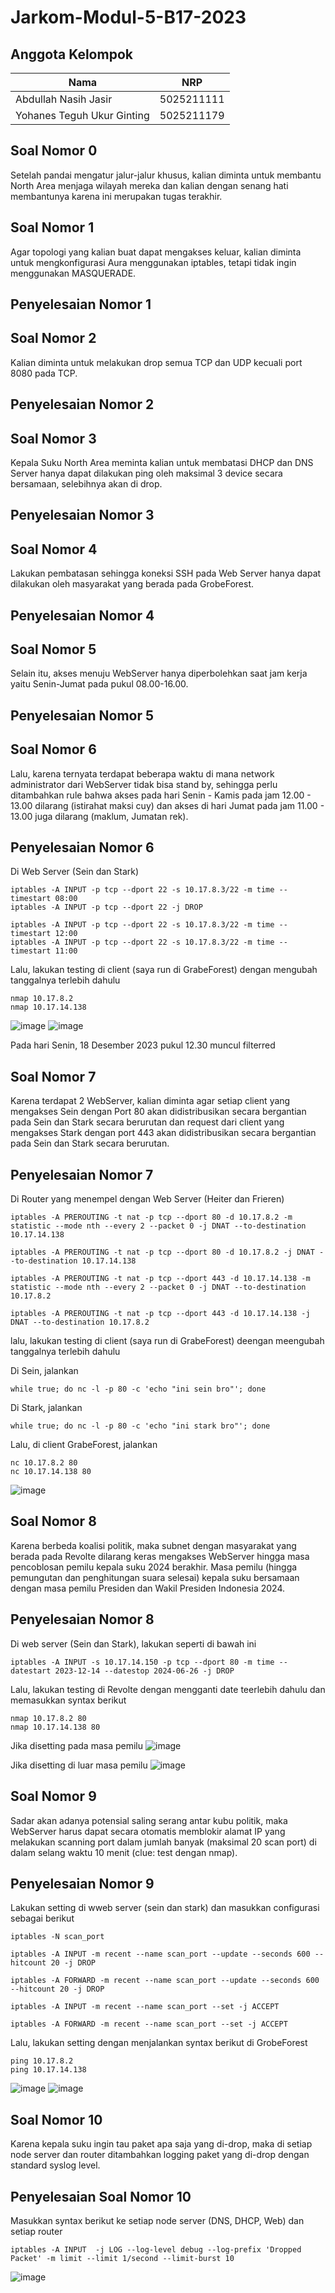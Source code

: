 # Jarkom-Modul-5-B17-2023

## Anggota Kelompok
| Nama                       | NRP        |
| -------------------------- | ---------- |
| Abdullah Nasih Jasir       | 5025211111 |
| Yohanes Teguh Ukur Ginting | 5025211179 |


## **Soal Nomor 0**
Setelah pandai mengatur jalur-jalur khusus, kalian diminta untuk membantu North Area menjaga wilayah mereka dan kalian dengan senang hati membantunya karena ini merupakan tugas terakhir.

## **Soal Nomor 1**
Agar topologi yang kalian buat dapat mengakses keluar, kalian diminta untuk mengkonfigurasi Aura menggunakan iptables, tetapi tidak ingin menggunakan MASQUERADE.

## **Penyelesaian Nomor 1**

## **Soal Nomor 2**
Kalian diminta untuk melakukan drop semua TCP dan UDP kecuali port 8080 pada TCP.

## **Penyelesaian Nomor 2**

## **Soal Nomor 3**
Kepala Suku North Area meminta kalian untuk membatasi DHCP dan DNS Server hanya dapat dilakukan ping oleh maksimal 3 device secara bersamaan, selebihnya akan di drop.

## **Penyelesaian Nomor 3**

## **Soal Nomor 4**
Lakukan pembatasan sehingga koneksi SSH pada Web Server hanya dapat dilakukan oleh masyarakat yang berada pada GrobeForest.

## **Penyelesaian Nomor 4**

## **Soal Nomor 5**
Selain itu, akses menuju WebServer hanya diperbolehkan saat jam kerja yaitu Senin-Jumat pada pukul 08.00-16.00.

## **Penyelesaian Nomor 5**

## **Soal Nomor 6**
Lalu, karena ternyata terdapat beberapa waktu di mana network administrator dari WebServer tidak bisa stand by, sehingga perlu ditambahkan rule bahwa akses pada hari Senin - Kamis pada jam 12.00 - 13.00 dilarang (istirahat maksi cuy) dan akses di hari Jumat pada jam 11.00 - 13.00 juga dilarang (maklum, Jumatan rek).

## **Penyelesaian Nomor 6**
Di Web Server (Sein dan Stark)

    iptables -A INPUT -p tcp --dport 22 -s 10.17.8.3/22 -m time --timestart 08:00
    iptables -A INPUT -p tcp --dport 22 -j DROP
    
    iptables -A INPUT -p tcp --dport 22 -s 10.17.8.3/22 -m time --timestart 12:00
    iptables -A INPUT -p tcp --dport 22 -s 10.17.8.3/22 -m time --timestart 11:00

Lalu, lakukan testing di client (saya run di GrabeForest) dengan mengubah tanggalnya terlebih dahulu

    nmap 10.17.8.2
    nmap 10.17.14.138
    
![image](https://github.com/njabdullah/Jarkom-Modul-5-B17-2023/assets/92930757/fe2c1899-d423-4b60-82b8-e545d2468d6c)
![image](https://github.com/njabdullah/Jarkom-Modul-5-B17-2023/assets/92930757/cd8c6bb9-eb58-440e-97d9-9e391b80866b)

Pada hari Senin, 18 Desember 2023 pukul 12.30 muncul filterred

## **Soal Nomor 7**
Karena terdapat 2 WebServer, kalian diminta agar setiap client yang mengakses Sein dengan Port 80 akan didistribusikan secara bergantian pada Sein dan Stark secara berurutan dan request dari client yang mengakses Stark dengan port 443 akan didistribusikan secara bergantian pada Sein dan Stark secara berurutan.

## **Penyelesaian Nomor 7**
Di Router yang menempel dengan Web Server (Heiter dan Frieren)

    iptables -A PREROUTING -t nat -p tcp --dport 80 -d 10.17.8.2 -m statistic --mode nth --every 2 --packet 0 -j DNAT --to-destination 10.17.14.138
    
    iptables -A PREROUTING -t nat -p tcp --dport 80 -d 10.17.8.2 -j DNAT --to-destination 10.17.14.138
    
    iptables -A PREROUTING -t nat -p tcp --dport 443 -d 10.17.14.138 -m statistic --mode nth --every 2 --packet 0 -j DNAT --to-destination 10.17.8.2
    
    iptables -A PREROUTING -t nat -p tcp --dport 443 -d 10.17.14.138 -j DNAT --to-destination 10.17.8.2

lalu, lakukan testing di client (saya run di GrabeForest) deengan meengubah tanggalnya terlebih dahulu

Di Sein, jalankan

    while true; do nc -l -p 80 -c 'echo "ini sein bro"'; done

Di Stark, jalankan

    while true; do nc -l -p 80 -c 'echo "ini stark bro"'; done

Lalu, di client GrabeForest, jalankan

    nc 10.17.8.2 80
    nc 10.17.14.138 80

![image](https://github.com/njabdullah/Jarkom-Modul-5-B17-2023/assets/92930757/47ec18f3-e281-4a82-a8b2-9dd087187d11)

## **Soal Nomor 8**
Karena berbeda koalisi politik, maka subnet dengan masyarakat yang berada pada Revolte dilarang keras mengakses WebServer hingga masa pencoblosan pemilu kepala suku 2024 berakhir. Masa pemilu (hingga pemungutan dan penghitungan suara selesai) kepala suku bersamaan dengan masa pemilu Presiden dan Wakil Presiden Indonesia 2024.

## **Penyelesaian Nomor 8**
Di web server (Sein dan Stark), lakukan seperti di bawah ini

    iptables -A INPUT -s 10.17.14.150 -p tcp --dport 80 -m time --datestart 2023-12-14 --datestop 2024-06-26 -j DROP

Lalu, lakukan testing di Revolte dengan mengganti date teerlebih dahulu dan memasukkan syntax berikut

    nmap 10.17.8.2 80
    nmap 10.17.14.138 80

Jika disetting pada masa pemilu
![image](https://github.com/njabdullah/Jarkom-Modul-5-B17-2023/assets/92930757/95f16b34-e42c-4f0c-91f9-4776865883ec)

Jika disetting di luar masa pemilu
![image](https://github.com/njabdullah/Jarkom-Modul-5-B17-2023/assets/92930757/5d643213-5ebe-4ef4-9e1e-63920c05cb2a)

## **Soal Nomor 9**
Sadar akan adanya potensial saling serang antar kubu politik, maka WebServer harus dapat secara otomatis memblokir  alamat IP yang melakukan scanning port dalam jumlah banyak (maksimal 20 scan port) di dalam selang waktu 10 menit (clue: test dengan nmap).

## **Penyelesaian Nomor 9**
Lakukan setting di wweb server (sein dan stark) dan masukkan configurasi sebagai berikut

    iptables -N scan_port
    
    iptables -A INPUT -m recent --name scan_port --update --seconds 600 --hitcount 20 -j DROP
    
    iptables -A FORWARD -m recent --name scan_port --update --seconds 600 --hitcount 20 -j DROP
    
    iptables -A INPUT -m recent --name scan_port --set -j ACCEPT
    
    iptables -A FORWARD -m recent --name scan_port --set -j ACCEPT

Lalu, lakukan setting dengan menjalankan syntax berikut di GrobeForest

    ping 10.17.8.2
    ping 10.17.14.138

![image](https://github.com/njabdullah/Jarkom-Modul-5-B17-2023/assets/92930757/0c046779-d1c3-4ab0-ab66-c20478f24bdd)
![image](https://github.com/njabdullah/Jarkom-Modul-5-B17-2023/assets/92930757/d79b514f-cc9f-46bf-92db-2e3bcb208610)

## **Soal Nomor 10**
Karena kepala suku ingin tau paket apa saja yang di-drop, maka di setiap node server dan router ditambahkan logging paket yang di-drop dengan standard syslog level. 

## **Penyelesaian Soal Nomor 10**
Masukkan syntax berikut ke setiap node server (DNS, DHCP, Web) dan setiap router

    iptables -A INPUT  -j LOG --log-level debug --log-prefix 'Dropped Packet' -m limit --limit 1/second --limit-burst 10

![image](https://github.com/njabdullah/Jarkom-Modul-5-B17-2023/assets/92930757/2deb8908-f00a-4f6b-a1c9-cedcab106800)

